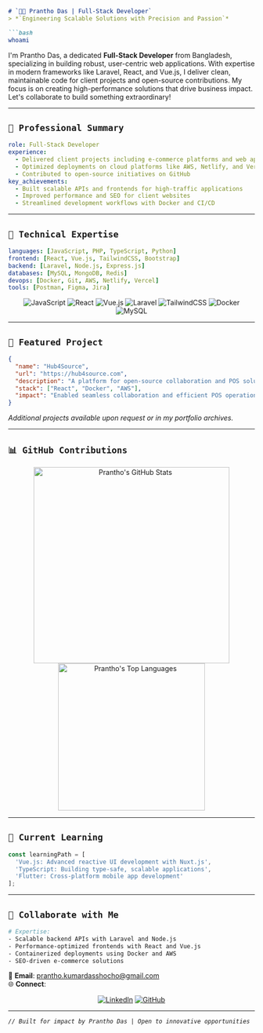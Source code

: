 ```markdown
# `👨‍💻 Prantho Das | Full-Stack Developer`
> *`Engineering Scalable Solutions with Precision and Passion`*

```bash
whoami
```
I'm Prantho Das, a dedicated **Full-Stack Developer** from Bangladesh, specializing in building robust, user-centric web applications. With expertise in modern frameworks like Laravel, React, and Vue.js, I deliver clean, maintainable code for client projects and open-source contributions. My focus is on creating high-performance solutions that drive business impact. Let's collaborate to build something extraordinary!

---

## `💼 Professional Summary`
```yaml
role: Full-Stack Developer
experience:
  - Delivered client projects including e-commerce platforms and web apps
  - Optimized deployments on cloud platforms like AWS, Netlify, and Vercel
  - Contributed to open-source initiatives on GitHub
key_achievements:
  - Built scalable APIs and frontends for high-traffic applications
  - Improved performance and SEO for client websites
  - Streamlined development workflows with Docker and CI/CD
```

---

## `💾 Technical Expertise`
```yaml
languages: [JavaScript, PHP, TypeScript, Python]
frontend: [React, Vue.js, TailwindCSS, Bootstrap]
backend: [Laravel, Node.js, Express.js]
databases: [MySQL, MongoDB, Redis]
devops: [Docker, Git, AWS, Netlify, Vercel]
tools: [Postman, Figma, Jira]
```

<p align="center">
  <img src="https://img.shields.io/badge/JavaScript-%23F7DF1E.svg?style=flat-square&logo=javascript&logoColor=black&labelColor=2D2D2D&font=JetBrains+Mono" alt="JavaScript">
  <img src="https://img.shields.io/badge/React-%2361DAFB.svg?style=flat-square&logo=react&logoColor=black&labelColor=2D2D2D&font=JetBrains+Mono" alt="React">
  <img src="https://img.shields.io/badge/Vue.js-%234FC08D.svg?style=flat-square&logo=vuedotjs&logoColor=white&labelColor=2D2D2D&font=JetBrains+Mono" alt="Vue.js">
  <img src="https://img.shields.io/badge/Laravel-%23FF2D20.svg?style=flat-square&logo=laravel&logoColor=white&labelColor=2D2D2D&font=JetBrains+Mono" alt="Laravel">
  <img src="https://img.shields.io/badge/TailwindCSS-%2306B6D4.svg?style=flat-square&logo=tailwind-css&logoColor=white&labelColor=2D2D2D&font=JetBrains+Mono" alt="TailwindCSS">
  <img src="https://img.shields.io/badge/Docker-%232496ED.svg?style=flat-square&logo=docker&logoColor=white&labelColor=2D2D2D&font=JetBrains+Mono" alt="Docker">
  <img src="https://img.shields.io/badge/MySQL-%234479A1.svg?style=flat-square&logo=mysql&logoColor=white&labelColor=2D2D2D&font=JetBrains+Mono" alt="MySQL">
</p>

---

## `📂 Featured Project`
```json
{
  "name": "Hub4Source",
  "url": "https://hub4source.com",
  "description": "A platform for open-source collaboration and POS solutions, enhancing developer and business workflows",
  "stack": ["React", "Docker", "AWS"],
  "impact": "Enabled seamless collaboration and efficient POS operations"
}
```

*Additional projects available upon request or in my portfolio archives.*

---

## `📊 GitHub Contributions`
<p align="center">
  <img src="https://github-readme-stats.vercel.app/api?username=Prantho-das&theme=monokai&hide_border=true&show_icons=true&bg_color=1E1E2E&title_color=A78BFA&text_color=CDD6F4&icon_color=89DCEB" alt="Prantho's GitHub Stats" width="400">
  <img src="https://github-readme-stats.vercel.app/api/top-langs/?username=Prantho-das&theme=monokai&hide_border=true&layout=compact&bg_color=1E1E2E&title_color=A78BFA&text_color=CDD6F4&icon_color=89DCEB" alt="Prantho's Top Languages" width="300">
</p>

---

## `🌱 Current Learning`
```javascript
const learningPath = [
  'Vue.js: Advanced reactive UI development with Nuxt.js',
  'TypeScript: Building type-safe, scalable applications',
  'Flutter: Cross-platform mobile app development'
];
```

---

## `🤝 Collaborate with Me`
```bash
# Expertise:
- Scalable backend APIs with Laravel and Node.js
- Performance-optimized frontends with React and Vue.js
- Containerized deployments using Docker and AWS
- SEO-driven e-commerce solutions
```

📧 **Email**: [prantho.kumardasshocho@gmail.com](mailto:prantho.kumardasshocho@gmail.com)  
🌐 **Connect**:  
<p align="center">
  <a href="https://www.linkedin.com/in/pranthodas/"><img src="https://img.shields.io/badge/LinkedIn-%230A66C2.svg?style=flat-square&logo=linkedin&logoColor=white&labelColor=2D2D2D&font=JetBrains+Mono" alt="LinkedIn"></a>
  <a href="https://github.com/Prantho-das"><img src="https://img.shields.io/badge/GitHub-%23121011.svg?style=flat-square&logo=github&logoColor=white&labelColor=2D2D2D&font=JetBrains+Mono" alt="GitHub"></a>
</p>

---

*`// Built for impact by Prantho Das | Open to innovative opportunities`*
```
